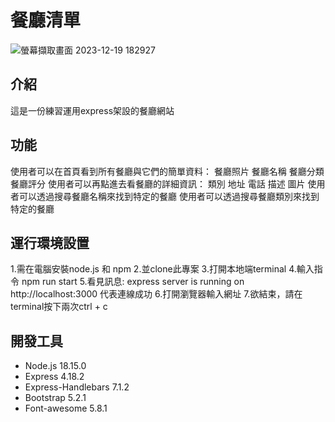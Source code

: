 # 餐廳清單

![螢幕擷取畫面 2023-12-19 182927](https://github.com/artbre0612/restaurant-list/assets/144918403/d04b2ead-1e48-49b0-9bbd-8dc0af65797a)

## 介紹

這是一份練習運用express架設的餐廳網站

## 功能

使用者可以在首頁看到所有餐廳與它們的簡單資料：
餐廳照片
餐廳名稱
餐廳分類
餐廳評分
使用者可以再點進去看餐廳的詳細資訊：
類別
地址
電話
描述
圖片
使用者可以透過搜尋餐廳名稱來找到特定的餐廳
使用者可以透過搜尋餐廳類別來找到特定的餐廳

## 運行環境設置

1.需在電腦安裝node.js 和 npm
2.並clone此專案
3.打開本地端terminal
4.輸入指令 npm run start
5.看見訊息: express server is running on http://localhost:3000 代表連線成功
6.打開瀏覽器輸入網址
7.欲結束，請在terminal按下兩次ctrl + c

## 開發工具
- Node.js 18.15.0
- Express 4.18.2
- Express-Handlebars 7.1.2
- Bootstrap 5.2.1
- Font-awesome 5.8.1
